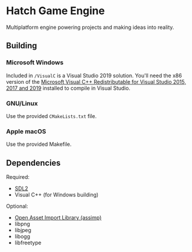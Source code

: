 # Hatch Game Engine
Multiplatform engine powering projects and making ideas into reality.

## Building
### Microsoft Windows
Included in `/VisualC` is a Visual Studio 2019 solution. You'll need the x86 version of the [Microsoft Visual C++ Redistributable for Visual Studio 2015, 2017 and 2019](https://support.microsoft.com/en-us/topic/the-latest-supported-visual-c-downloads-2647da03-1eea-4433-9aff-95f26a218cc0) installed to compile in Visual Studio.

### GNU/Linux
Use the provided `CMakeLists.txt` file.

### Apple macOS
Use the provided Makefile.

## Dependencies
Required:
- [SDL2](https://libsdl.org/)
- Visual C++ (for Windows building)

Optional:
- [Open Asset Import Library (assimp)](https://github.com/assimp/assimp)
- libpng
- libjpeg
- libogg
- libfreetype
